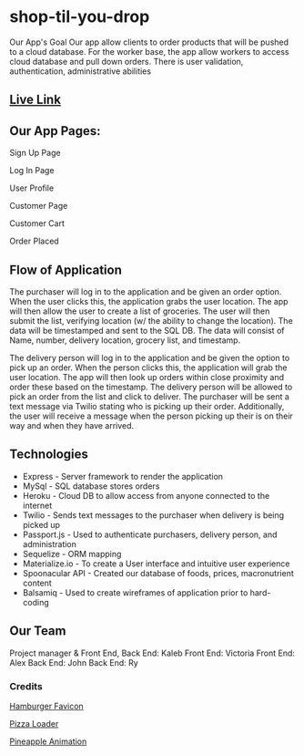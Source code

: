# shop-til-you-drop
Our App's Goal
Our app allow clients to order products that will be pushed to a cloud database. For the worker base, the app allow workers to access cloud database and pull down orders. There is user validation, authentication, administrative abilities

## [Live Link](https://shop-until-you-drop.herokuapp.com/)

## Our App Pages:

Sign Up Page

Log In Page

User Profile

Customer Page

Customer Cart

Order Placed


## Flow of Application 
The purchaser will log in to the application and be given an order option. When the user clicks this, the application grabs the user location. The app will then allow the user to create a list of groceries. The user will then submit the list, verifying location (w/ the ability to change the location). The data will be timestamped and sent to the SQL DB. The data will consist of Name, number, delivery location, grocery list, and timestamp.

The delivery person will log in to the application and be given the option to pick up an order. When the person clicks this, the application will grab the user location. The app will then look up orders within close proximity and order these based on the timestamp. The delivery person will be allowed to pick an order from the list and click to deliver. The purchaser will be sent a text message via Twilio stating who is picking up their order. Additionally, the user will receive a message when the person picking up their is on their way and when they have arrived.



## Technologies

- Express - Server framework to render the application
- MySql - SQL database stores orders
- Heroku - Cloud DB to allow access from anyone connected to the internet
- Twilio - Sends text messages to the purchaser when delivery is being picked up
- Passport.js - Used to authenticate purchasers, delivery person, and administration
- Sequelize - ORM mapping
- Materialize.io - To create a User interface and intuitive user experience
- Spoonacular API - Created our database of foods, prices, macronutrient content
- Balsamiq - Used to create wireframes of application prior to hard-coding

## Our Team

Project manager & Front End, Back End: Kaleb
Front End: Victoria
Front End: Alex
Back End: John
Back End: Ry


### Credits
[Hamburger Favicon](https://www.favicon-generator.org/) 

[Pizza Loader](https://codepen.io/arcs/pen/pbPkPL) 

[Pineapple Animation](https://codepen.io/AngelaVelasquez/pen/yVEOpY)
